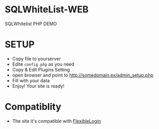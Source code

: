 # SQLWhiteList-WEB
SQLWhitelist PHP DEMO

# SETUP
* Copy file to yourserver
* Edite `config.php` as you need
* Copy & Edit Plugins Setting
* open browser and point to http://somedomain.ex/admin_setup.php
* Fill with your data
* Enjoy! Your site is ready!

# Compatiblity
* The site it's compatible with [FlexibleLogin](https://forums.spongepowered.org/t/flexiblelogin-v0-17-for-sponge-7-auth-plugin-2fa/)
